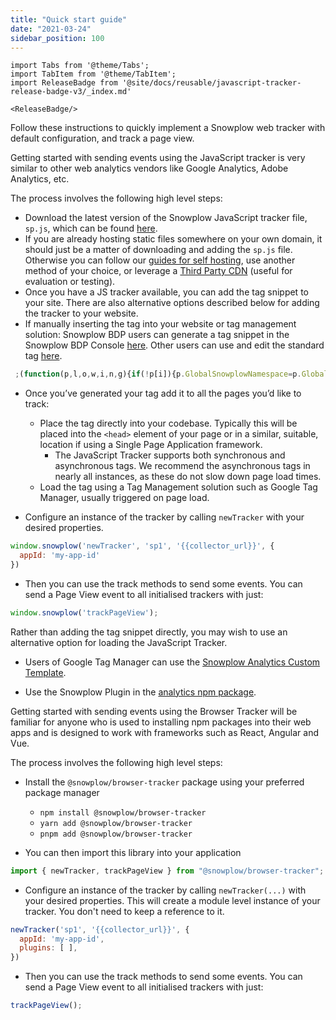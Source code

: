 ```yaml
---
title: "Quick start guide"
date: "2021-03-24"
sidebar_position: 100
---
```


```mdx-code-block
import Tabs from '@theme/Tabs';
import TabItem from '@theme/TabItem';
import ReleaseBadge from '@site/docs/reusable/javascript-tracker-release-badge-v3/_index.md'

<ReleaseBadge/>
```

Follow these instructions to quickly implement a Snowplow web tracker with default configuration, and track a page view.

<Tabs groupId="platform" queryString>
  <TabItem value="js" label="JavaScript (tag)" default>
  
Getting started with sending events using the JavaScript tracker is very similar to other web analytics vendors like Google Analytics, Adobe Analytics, etc.

The process involves the following high level steps:

  - Download the latest version of the Snowplow JavaScript tracker file, `sp.js`, which can be found [here](https://github.com/snowplow/snowplow-javascript-tracker/releases).
  - If you are already hosting static files somewhere on your own domain, it should just be a matter of downloading and adding the `sp.js` file. Otherwise you can follow our [guides for self hosting](/docs/collecting-data/collecting-from-own-applications/javascript-trackers/web-tracker/hosting-the-javascript-tracker/index.md), use another method of your choice, or leverage a [Third Party CDN](/docs/collecting-data/collecting-from-own-applications/javascript-trackers/web-tracker/hosting-the-javascript-tracker/third-party-cdn-hosting/index.md) (useful for evaluation or testing).
  - Once you have a JS tracker available, you can add the tag snippet to your site. There are also alternative options described below for adding the tracker to your website.
  - If manually inserting the tag into your website or tag management solution: Snowplow BDP users can generate a tag snippet in the Snowplow BDP Console [here](https://console.snowplowanalytics.com/tag-generator). Other users can use and edit the standard tag [here](/docs/collecting-data/collecting-from-own-applications/javascript-trackers/web-tracker/tracker-setup/installing-the-tracker/index.md).

```javascript
 ;(function(p,l,o,w,i,n,g){if(!p[i]){p.GlobalSnowplowNamespace=p.GlobalSnowplowNamespace||[]; p.GlobalSnowplowNamespace.push(i);p[i]=function(){(p[i].q=p[i].q||[]).push(arguments) };p[i].q=p[i].q||[];n=l.createElement(o);g=l.getElementsByTagName(o)[0];n.async=1; n.src=w;g.parentNode.insertBefore(n,g)}}(window,document,"script","{{URL to sp.js}}","snowplow")); 
```

- Once you’ve generated your tag add it to all the pages you’d like to track:
  - Place the tag directly into your codebase. Typically this will be placed into the `<head>` element of your page or in a similar, suitable, location if using a Single Page Application framework.
    - The JavaScript Tracker supports both synchronous and asynchronous tags. We recommend the asynchronous tags in nearly all instances, as these do not slow down page load times.
  - Load the tag using a Tag Management solution such as Google Tag Manager, usually triggered on page load.

- Configure an instance of the tracker by calling `newTracker` with your desired properties.

```javascript
window.snowplow('newTracker', 'sp1', '{{collector_url}}', { 
  appId: 'my-app-id'
})
```

- Then you can use the track methods to send some events. You can send a Page View event to all initialised trackers with just:

```javascript
window.snowplow('trackPageView');
```

Rather than adding the tag snippet directly, you may wish to use an alternative option for loading the JavaScript Tracker.

- Users of Google Tag Manager can use the [Snowplow Analytics Custom Template](/docs/collecting-data/collecting-from-own-applications/javascript-trackers/web-tracker/google-tag-manager-custom-template/index.md).

- Use the Snowplow Plugin in the [analytics npm package](/docs/collecting-data/collecting-from-own-applications/javascript-trackers/web-tracker/snowplow-plugin-for-analytics-npm-package/index.md).


  </TabItem>
  <TabItem value="browser" label="Browser (npm)">

Getting started with sending events using the Browser Tracker will be familiar for anyone who is used to installing npm packages into their web apps and is designed to work with frameworks such as React, Angular and Vue.

The process involves the following high level steps:

- Install the `@snowplow/browser-tracker` package using your preferred package manager
    - `npm install @snowplow/browser-tracker`
    - `yarn add @snowplow/browser-tracker`
    - `pnpm add @snowplow/browser-tracker`

- You can then import this library into your application

```javascript
import { newTracker, trackPageView } from "@snowplow/browser-tracker";
```

- Configure an instance of the tracker by calling `newTracker(...)` with your desired properties. This will create a module level instance of your tracker. You don't need to keep a reference to it.

```javascript
newTracker('sp1', '{{collector_url}}', { 
  appId: 'my-app-id', 
  plugins: [ ],
})
```

- Then you can use the track methods to send some events. You can send a Page View event to all initialised trackers with just:

```javascript
trackPageView();
```

  </TabItem>
</Tabs>
